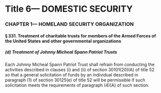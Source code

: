 
# Title 6— DOMESTIC SECURITY
### CHAPTER 1— HOMELAND SECURITY ORGANIZATION
#### § 331. Treatment of charitable trusts for members of the Armed Forces of the United States and other governmental organizations
##### (d) Treatment of Johnny Micheal Spann Patriot Trusts

Each Johnny Micheal Spann Patriot Trust shall refrain from conducting the activities described in clauses (i) and (ii) of section 30101(20)(A) of title 52 so that a general solicitation of funds by an individual described in paragraph (1) of section 30125(e) of title 52 will be permissible if such solicitation meets the requirements of paragraph (4)(A) of such section.

